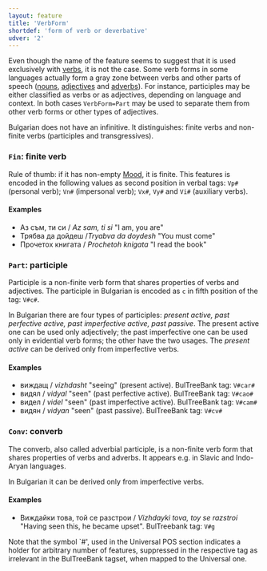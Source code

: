 ```yaml
---
layout: feature
title: 'VerbForm'
shortdef: 'form of verb or deverbative'
udver: '2'
---
```


Even though the name of the feature seems to suggest that it is used
exclusively with [verbs](u-pos/VERB), it is not the case. Some verb
forms in some languages actually form a gray zone between verbs and
other parts of speech ([nouns](u-pos/NOUN), [adjectives](u-pos/ADJ)
and [adverbs](u-pos/ADV)). For instance, participles may be either
classified as verbs or as adjectives, depending on language and
context. In both cases `VerbForm=Part` may be used to separate them
from other verb forms or other types of adjectives.

Bulgarian does not have an infinitive. It distinguishes: finite verbs and non-finite verbs (participles
and transgressives).

### <a name="Fin">`Fin`</a>: finite verb

Rule of thumb: if it has non-empty [Mood](), it is finite.
This features is encoded in the following values as second position in verbal tags: `Vp#` (personal verb); `Vn#` (impersonal verb); `Vx#`, `Vy#` and `Vi#` (auxiliary verbs).

#### Examples

- Аз съм, ти си / _Az sam, ti si_ "I am, you are"
- Трябва да дойдеш /_Tryabva da doydesh_ "You must come"
- Прочетох книгата / _Prochetoh knigata_ "I read the book"

### <a name="Part">`Part`</a>: participle

Participle is a non-finite verb form that shares properties of verbs
and adjectives. The participle in Bulgarian is encoded as `c` in fifth position of the tag: `V#c#`.

In Bulgarian there are four types of participles: _present active, past perfective active, past imperfective active, past passive_. The present active one can be used only adjectively; the past imperfective one can be used only in evidential verb forms; the other have the two usages. The _present active_ can be derived only from imperfective verbs.

#### Examples

- виждащ / _vizhdasht_ "seeing" (present active). BulTreeBank tag: `V#car#`
- видял / _vidyal_ "seen" (past perfective active). BulTreeBank tag: `V#cao#`
- видел / _videl_ "seen" (past imperfective active). BulTreeBank tag: `V#cam#`
- видян / _vidyan_ "seen" (past passive). BulTreeBank tag: `V#cv#`


### <a name="Conv">`Conv`</a>: converb

The converb, also called adverbial participle, is a non-finite
verb form that shares properties of verbs and adverbs. It appears
e.g. in Slavic and Indo-Aryan languages.

In Bulgarian it can be derived only from imperfective verbs.

#### Examples

- Виждайки това, той се разстрои / _Vizhdayki tova, toy se razstroi_ "Having seen this, he became upset". BulTreebank tag: `V#g`


Note that the symbol `#', used in the Universal POS section indicates a holder for arbitrary number of features, suppressed in the respective tag as irrelevant in the BulTreeBank tagset, when mapped to the Universal one.

<!-- Interlanguage links updated St lis 3 20:58:31 CET 2021 -->
